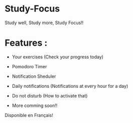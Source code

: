 # Study-Focus
Study well, Study more, Study Focus!!

# Features : 

- Your exercises (Check your progress today)

- Pomodoro Timer

- Notification Sheduler

- Daily notifications (Notifications at every hour for a day)

- Do not disturb (How to activate that)

- More comming soon!!

Disponible en Français!
